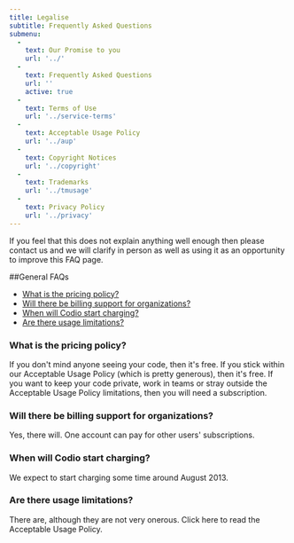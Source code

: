 ```yaml
---
title: Legalise
subtitle: Frequently Asked Questions
submenu:
  -
    text: Our Promise to you
    url: '../'
  -
    text: Frequently Asked Questions
    url: ''
    active: true
  -
    text: Terms of Use
    url: '../service-terms'
  -
    text: Acceptable Usage Policy
    url: '../aup'
  -
    text: Copyright Notices
    url: '../copyright'
  -
    text: Trademarks
    url: '../tmusage'
  -
    text: Privacy Policy
    url: '../privacy'
---
```


If you feel that this does not explain anything well enough then please contact us and we will clarify in person as well as using it as an opportunity to improve this FAQ page.

##General FAQs

   - [What is the pricing policy?](#pricing)
   - [Will there be billing support for organizations?](#organizations)
   - [When will Codio start charging?](#golive)
   - [Are there usage limitations?](#limitations)


### <a id="pricing"></a>What is the pricing policy?
If you don't mind anyone seeing your code, then it's free. If you stick within our Acceptable Usage Policy (which is pretty generous), then it's free. If you want to keep your code private, work in teams or stray outside the Acceptable Usage Policy limitations, then you will need a subscription.

### <a id="organizations"></a>Will there be billing support for organizations?
Yes, there will. One account can pay for other users' subscriptions.

### <a id="golive"></a>When will Codio start charging?
We expect to start charging some time around August 2013.

### <a id="limitations"></a>Are there usage limitations?
There are, although they are not very onerous. Click here to read the Acceptable Usage Policy.

